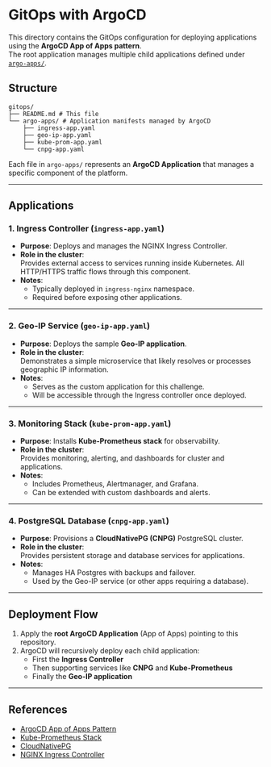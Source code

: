 # GitOps with ArgoCD

This directory contains the GitOps configuration for deploying applications using the **ArgoCD App of Apps pattern**.  
The root application manages multiple child applications defined under [`argo-apps/`](./argo-apps).

## Structure

``` text
gitops/
├── README.md # This file
└── argo-apps/ # Application manifests managed by ArgoCD
    ├── ingress-app.yaml
    ├── geo-ip-app.yaml
    ├── kube-prom-app.yaml
    └── cnpg-app.yaml
```


Each file in `argo-apps/` represents an **ArgoCD Application** that manages a specific component of the platform.

---

## Applications

### 1. Ingress Controller (`ingress-app.yaml`)

- **Purpose**: Deploys and manages the NGINX Ingress Controller.
- **Role in the cluster**:  
  Provides external access to services running inside Kubernetes. All HTTP/HTTPS traffic flows through this component.
- **Notes**:
  - Typically deployed in `ingress-nginx` namespace.
  - Required before exposing other applications.

---

### 2. Geo-IP Service (`geo-ip-app.yaml`)

- **Purpose**: Deploys the sample **Geo-IP application**.
- **Role in the cluster**:  
  Demonstrates a simple microservice that likely resolves or processes geographic IP information.
- **Notes**:
  - Serves as the custom application for this challenge.
  - Will be accessible through the Ingress controller once deployed.

---

### 3. Monitoring Stack (`kube-prom-app.yaml`)

- **Purpose**: Installs **Kube-Prometheus stack** for observability.
- **Role in the cluster**:  
  Provides monitoring, alerting, and dashboards for cluster and applications.
- **Notes**:
  - Includes Prometheus, Alertmanager, and Grafana.
  - Can be extended with custom dashboards and alerts.

---

### 4. PostgreSQL Database (`cnpg-app.yaml`)

- **Purpose**: Provisions a **CloudNativePG (CNPG)** PostgreSQL cluster.
- **Role in the cluster**:  
  Provides persistent storage and database services for applications.
- **Notes**:
  - Manages HA Postgres with backups and failover.
  - Used by the Geo-IP service (or other apps requiring a database).

---

## Deployment Flow

1. Apply the **root ArgoCD Application** (App of Apps) pointing to this repository.  
2. ArgoCD will recursively deploy each child application:
   - First the **Ingress Controller**  
   - Then supporting services like **CNPG** and **Kube-Prometheus**  
   - Finally the **Geo-IP application**

---

## References

- [ArgoCD App of Apps Pattern](https://argo-cd.readthedocs.io/en/stable/operator-manual/cluster-bootstrapping/)
- [Kube-Prometheus Stack](https://github.com/prometheus-operator/kube-prometheus)
- [CloudNativePG](https://cloudnative-pg.io/)
- [NGINX Ingress Controller](https://kubernetes.github.io/ingress-nginx/)
